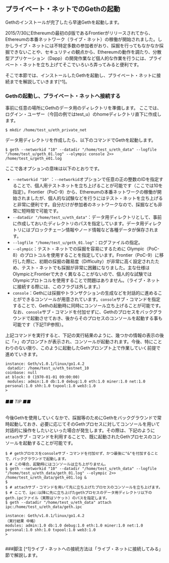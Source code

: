 ## プライベート・ネットでのGethの起動

Gethのインストールが完了したら早速Gethを起動します。

2015/7/30にEthereumの最初のβ版であるFrontierがリリースされてから、Ethereumの本番ネットワーク（ライブ・ネット）の稼働が開始されました。しかしライブ・ネットには不特定多数の参加者がおり、採掘を行ってもなかなか採掘できないことや、セキュリティの観点から、Ethereumの動作を調たり、分散型アプリケーション（Dapp）の開発作業など個人的な作業を行うには、プライベート・ネットを立ち上げてそこでいろいろ弄ってみると便利です。

そこで本節では、インストールしたGethを起動し、プライベート・ネットに接続までを解説していきます[^1]。

### Gethの起動し、プライベート・ネットへ接続する
事前に任意の場所にGethのデータ用のディレクトリを準備します。
ここでは、ログイン・ユーザー（今回の例ではtest_u）のhomeディレクトリ直下に作成します。

``` plain
$ mkdir /home/test_u/eth_private_net
```
データ用ディレクトリを作成したら、以下のコマンドでGethを起動します。
```plain
$ geth --networkid "10" --datadir "/home/test_u/eth_data" --logfile "/home/test_u/geth_01.log" --olympic console 2>> /home/test_u/geth_e01.log
```
ここで各オプションの意味は以下のとおりです。
* `--networkid "10"` ：`--networkid`オプションで任意の正の整数のIDを指定することで、個人用テストネットを立ち上げることが可能です（ここでは10を指定）。Frontier（PoC-9）から、Ethereumの本番ネットワークの稼働が開始されましたが、個人的な試験などを行うにはテスト・ネットを立ち上げると非常に便利です。自分だけが参加者のネットワークなので、採掘なども非常に短時間で可能です。
* `--datadir "/home/test_u/eth_data"`：データ用ディレクトリとして、事前に作成しておいたディレクトリのパスを指定しています。データ用ディレクトリにはブロックチェーン情報やノード情報など各種データが保存されます。
* `--logfile "/home/test_u/geth_01.log"`：ログファイルの指定。
* `--olympic`：テスト・ネットでの採掘を容易にするために Olympic（PoC-8）のプロトコルを使用することを指定しています。Frontier（PoC-9）に移行した際に、初期の採掘の難易度（Difficulty）が非常に高く設定されたため、テスト・ネットでも採掘が非常に困難になりました。主な仕様はOlympicとFrontierで大きく異なることがないので、個人的な試験ではOlympicプロトコルを使用することで問題はありません。（ライブ・ネットに接続する際には、このフラグは外します。）
* `console`：Gethには採掘やトランザクションの生成などを対話的に進めることができるコンソールが用意されています。`console`サブ・コマンドを指定することで、Gethの起動時に同時にコンソール立ち上げることが可能です。なお、`console`サブ・コマンドを付加せずに、Gethのプロセスをバックグラウンドで起動させておき、後からそのプロセスのコンソールを起動する事も可能です（下記TIP参照）。

上記コマンドを実行すると、下記の実行結果のように、幾つかの情報の表示の後に「>」のプロンプトが表示され、コンソールが起動されます。今後、特にことわりのない限り、このように起動したGethプロンプト上で作業していく前提で進めていきます。

```
instance: Geth/v1.0.1/linux/go1.4.2
 datadir: /home/test_u/eth_testnet_10
coinbase: null
at block: 0 (1970-01-01 09:00:00)
 modules: admin:1.0 db:1.0 debug:1.0 eth:1.0 miner:1.0 net:1.0 personal:1.0 shh:1.0 txpool:1.0 web3:1.0
>

```
<!--[TODO]実際にテストネットでは自分ひとりということをpeercountコマンドで確認する手順を入れても良いかも。-->

###### ■■ TIP ■■
今後Gethを使用していくなかで、採掘等のためにGethをバックグラウンドで常時起動しておき、必要に応じてそのGethプロセスに対してコンソールを用いて対話的に操作をしたいといった場合が発生します。その際は、下記のように`attach`サブ・コマンドを利用することで、既に起動されたGethプロセスのコンソールを起動することが可能です。

```
$ # gethプロセスをconsoleサブ・コマンドを付加せず、かつ最後に"&"を付加することで、バックグラウンドで起動します。
$ # この場合、起動時にはコンソールは立ち上がりません。
$ geth --networkid "10" --datadir "/home/test_u/eth_data" --logfile "/home/test_u/eth_data/geth_01.log" --olympic 2>> /home/test_u/eth_data/geth_e01.log &
$
$ # attachサブ・コマンドを用いて先に立ち上げたプロセスのコンソールを立ち上げます。
$ # ここで、ipc:以降に先に立ち上げたgethプロセスのデータ用ディレクトリ以下のgeth.ipcファイル（実際はソケット）のパスを指定します。
$ geth --datadir "/home/test_u/eth_data" attach ipc:/home/test_u/eth_data/geth.ipc

instance: Geth/v1.0.1/linux/go1.4.2
（実行結果 中略）
modules: admin:1.0 db:1.0 debug:1.0 eth:1.0 miner:1.0 net:1.0 personal:1.0 shh:1.0 txpool:1.0 web3:1.0
> 


```


###脚注
[^1]ライブ・ネットへの接続方法は「ライブ・ネットに接続してみる」節<!--[REF]-->で解説します。



